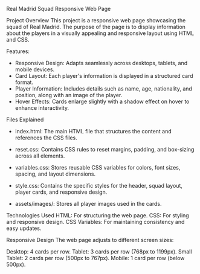 Real Madrid Squad Responsive Web Page


Project Overview
This project is a responsive web page showcasing the squad of Real Madrid. The purpose of the page is to display information about the players in a visually appealing and responsive layout using HTML and CSS.

Features:
- Responsive Design: Adapts seamlessly across desktops, tablets, and mobile devices.
- Card Layout: Each player's information is displayed in a structured card format.
- Player Information: Includes details such as name, age, nationality, and position, along with an image of the player.
- Hover Effects: Cards enlarge slightly with a shadow effect on hover to enhance interactivity.


Files Explained

- index.html:
The main HTML file that structures the content and references the CSS files.

- reset.css:
Contains CSS rules to reset margins, padding, and box-sizing across all elements.

- variables.css:
Stores reusable CSS variables for colors, font sizes, spacing, and layout dimensions.

- style.css:
Contains the specific styles for the header, squad layout, player cards, and responsive design.

- assets/images/:
Stores all player images used in the cards.



Technologies Used
HTML: For structuring the web page.
CSS: For styling and responsive design.
CSS Variables: For maintaining consistency and easy updates.

Responsive Design
The web page adjusts to different screen sizes:

Desktop: 4 cards per row.
Tablet: 3 cards per row (768px to 1199px).
Small Tablet: 2 cards per row (500px to 767px).
Mobile: 1 card per row (below 500px).

